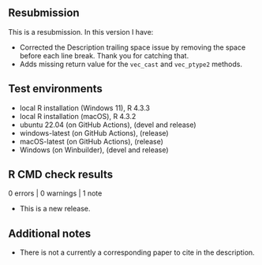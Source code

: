 ## Resubmission

This is a resubmission. In this version I have:

* Corrected the Description trailing space issue by removing the space before each line break. Thank you for catching that.
* Adds missing return value for the `vec_cast` and `vec_ptype2` methods.

## Test environments
* local R installation (Windows 11), R 4.3.3
* local R installation (macOS), R 4.3.2
* ubuntu 22.04 (on GitHub Actions), (devel and release)
* windows-latest (on GitHub Actions), (release)
* macOS-latest (on GitHub Actions), (release)
* Windows (on Winbuilder), (devel and release)

## R CMD check results

0 errors | 0 warnings | 1 note

* This is a new release.

## Additional notes

* There is not a currently a corresponding paper to cite in the description.
